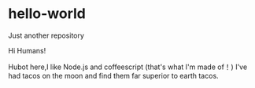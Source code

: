 # hello-world
Just another repository

Hi Humans!

Hubot here,I like Node.js and coffeescript (that's what I'm made of！)
I've had tacos on the moon and find them far superior to earth tacos.
